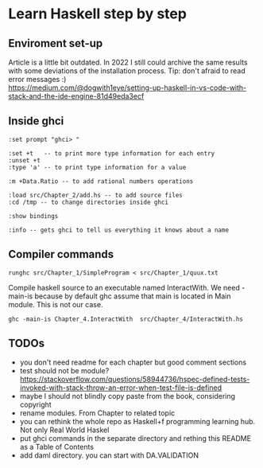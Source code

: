 # Learn Haskell step by step

## Enviroment set-up
Article is a little bit outdated. In 2022 I still could archive the same results with some deviations of the installation process. Tip: don't afraid to read error messages :)  
https://medium.com/@dogwith1eye/setting-up-haskell-in-vs-code-with-stack-and-the-ide-engine-81d49eda3ecf


## Inside ghci
```
:set prompt "ghci> "

:set +t   -- to print more type information for each entry    
:unset +t    
:type 'a' -- to print type information for a value   

:m +Data.Ratio -- to add rational numbers operations

:load src/Chapter_2/add.hs -- to add source files  
:cd /tmp -- to change directories inside ghci   

:show bindings

:info -- gets ghci to tell us everything it knows about a name

```


## Compiler commands
```
runghc src/Chapter_1/SimpleProgram < src/Chapter_1/quux.txt
```
Compile haskell source to an executable named InteractWith. We need -main-is because by default ghc assume that main is located in Main module. This is not our case.  
```
ghc -main-is Chapter_4.InteractWith  src/Chapter_4/InteractWith.hs
```


## TODOs
- you don't need readme for each chapter but good comment sections
- test should not be module? https://stackoverflow.com/questions/58944736/hspec-defined-tests-invoked-with-stack-throw-an-error-when-test-file-is-defined
- maybe I should not blindly copy paste from the book, considering copyright
- rename modules. From Chapter to related topic
- you can rethink the whole repo as Haskell+f programming learning hub. Not only Real World Haskel
- put ghci commands in the separate directory and rething this README as a Table of Contents
- add daml directory. you can start with DA.VALIDATION